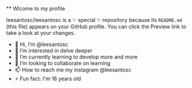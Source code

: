 ** Wlcome to my profile

leesantosc/leesantosc is a ✨ special ✨ repository because its `README.md` (this file) appears on your GitHub profile.
You can click the Preview link to take a look at your changes.

- 👋 Hi, I’m @leesantosc
- 👀 I’m interested in delve deeper
- 🌱 I’m currently learning to develop more and more
- 💞️ I’m looking to collaborate on learning
- 📫 How to reach me my instagram @leesantosc
- ⚡ Fun fact: I'm 16 years old

